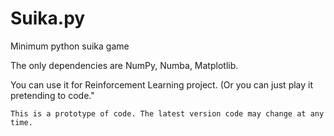 # Suika.py
Minimum python suika game

The only dependencies are NumPy, Numba, Matplotlib.

You can use it for Reinforcement Learning project. (Or you can just play it pretending to code."

```
This is a prototype of code. The latest version code may change at any time.
```
